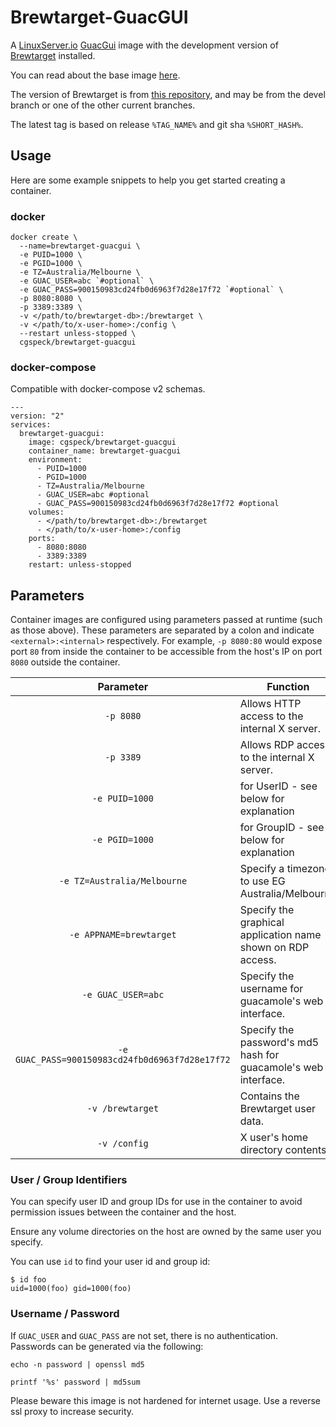 # Brewtarget-GuacGUI

A [LinuxServer.io](https://www.linuxserver.io/) [GuacGui](https://github.com/linuxserver/docker-baseimage-guacgui) image with the development version of [Brewtarget](http://www.brewtarget.org/) installed.

You can read about the base image [here](https://www.linuxserver.io/).

The version of Brewtarget is from [this repository](https://github.com/cgspeck/brewtarget), and may be from the devel branch or one of the other current branches.

The latest tag is based on release `%TAG_NAME%` and git sha `%SHORT_HASH%`.

## Usage

Here are some example snippets to help you get started creating a container.

### docker

```
docker create \
  --name=brewtarget-guacgui \
  -e PUID=1000 \
  -e PGID=1000 \
  -e TZ=Australia/Melbourne \
  -e GUAC_USER=abc `#optional` \
  -e GUAC_PASS=900150983cd24fb0d6963f7d28e17f72 `#optional` \
  -p 8080:8080 \
  -p 3389:3389 \
  -v </path/to/brewtarget-db>:/brewtarget \
  -v </path/to/x-user-home>:/config \
  --restart unless-stopped \
  cgspeck/brewtarget-guacgui
```


### docker-compose

Compatible with docker-compose v2 schemas.

```
---
version: "2"
services:
  brewtarget-guacgui:
    image: cgspeck/brewtarget-guacgui
    container_name: brewtarget-guacgui
    environment:
      - PUID=1000
      - PGID=1000
      - TZ=Australia/Melbourne
      - GUAC_USER=abc #optional
      - GUAC_PASS=900150983cd24fb0d6963f7d28e17f72 #optional
    volumes:
      - </path/to/brewtarget-db>:/brewtarget
      - </path/to/x-user-home>:/config
    ports:
      - 8080:8080
      - 3389:3389
    restart: unless-stopped
```

## Parameters

Container images are configured using parameters passed at runtime (such as those above). These parameters are separated by a colon and indicate `<external>:<internal>` respectively. For example, `-p 8080:80` would expose port `80` from inside the container to be accessible from the host's IP on port `8080` outside the container.

| Parameter | Function |
| :----: | --- |
| `-p 8080` | Allows HTTP access to the internal X server. |
| `-p 3389` | Allows RDP access to the internal X server. |
| `-e PUID=1000` | for UserID - see below for explanation |
| `-e PGID=1000` | for GroupID - see below for explanation |
| `-e TZ=Australia/Melbourne` | Specify a timezone to use EG Australia/Melbourne |
| `-e APPNAME=brewtarget` | Specify the graphical application name shown on RDP access. |
| `-e GUAC_USER=abc` | Specify the username for guacamole's web interface. |
| `-e GUAC_PASS=900150983cd24fb0d6963f7d28e17f72` | Specify the password's md5 hash for guacamole's web interface. |
| `-v /brewtarget` | Contains the Brewtarget user data. |
| `-v /config` | X user's home directory contents. |

### User / Group Identifiers

You can specify user ID and group IDs for use in the container to avoid permission issues between the container and the host.

Ensure any volume directories on the host are owned by the same user you specify.

You can use `id` to find your user id and group id:

```
$ id foo
uid=1000(foo) gid=1000(foo)
```

### Username / Password

If `GUAC_USER` and `GUAC_PASS` are not set, there is no authentication.
Passwords can be generated via the following:

```
echo -n password | openssl md5
```

```
printf '%s' password | md5sum
```

Please beware this image is not hardened for internet usage. Use a reverse ssl proxy to increase security.
